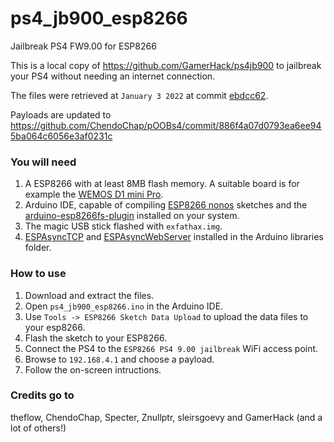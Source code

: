 # ps4_jb900_esp8266
Jailbreak PS4 FW9.00 for ESP8266

This is a local copy of https://github.com/GamerHack/ps4jb900 to jailbreak your PS4 without needing an internet connection.

The files were retrieved at `January 3 2022` at commit [ebdcc62](https://github.com/GamerHack/ps4jb900/tree/ebdcc62f7625b633a740f29d90e1e1c97ee2548a).

Payloads are updated to https://github.com/ChendoChap/pOOBs4/commit/886f4a07d0793ea6ee945ba064c6056e3af0231c

### You will need

1.  A ESP8266 with at least 8MB flash memory. A suitable board is for example the [WEMOS D1 mini Pro](https://www.wemos.cc/en/latest/d1/d1_mini_pro.html ).
2.  Arduino IDE, capable of compiling [ESP8266 nonos](https://github.com/esp8266/Arduino) sketches and the [arduino-esp8266fs-plugin](https://github.com/esp8266/arduino-esp8266fs-plugin/releases) installed on your system.
3.  The magic USB stick flashed with `exfathax.img`.
4.  [ESPAsyncTCP](https://github.com/me-no-dev/ESPAsyncTCP) and [ESPAsyncWebServer](https://github.com/me-no-dev/ESPAsyncWebServer) installed in the Arduino libraries folder.

### How to use

1.  Download and extract the files.
2.  Open `ps4_jb900_esp8266.ino` in the Arduino IDE.
3.  Use `Tools -> ESP8266 Sketch Data Upload` to upload the data files to your esp8266.
4.  Flash the sketch to your ESP8266.
5.  Connect the PS4 to the `ESP8266 PS4 9.00 jailbreak` WiFi access point.
5.  Browse to `192.168.4.1` and choose a payload.
6.  Follow the on-screen intructions.

### Credits go to
theflow, ChendoChap, Specter, Znullptr, sleirsgoevy and GamerHack (and a lot of others!)
